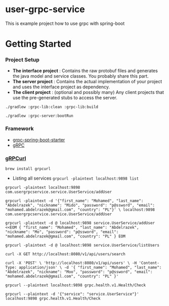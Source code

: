 # user-grpc-service
This is example project how to use grpc with spring-boot

# Getting Started

### Project Setup
* **The interface project** : Contains the raw protobuf files and generates the java model and service classes. You probably share this part.
* **The server project** : Contains the actual implementation of your project and uses the interface project as dependency.
* **The client project** : (optional and possibly many) Any client projects that use the pre-generated stubs to access the server.

`./gradlew :grpc-lib:clean :grpc-lib:build`

`./gradlew :grpc-server:bootRun`

### Framework
* [grpc-spring-boot-starter](https://github.com/yidongnan/grpc-spring-boot-starter)
* [gRPC](https://grpc.io/docs/languages/java/)

### [gRPCurl](https://github.com/fullstorydev/grpcurl)
`brew install grpcurl`

* Listing all services
`grpcurl -plaintext localhost:9898 list`

`grpcurl -plaintext localhost:9898 com.usergrpcservice.service.UserService/addUser`

`grpcurl -plaintext -d '{"first_name": "Mohamed", "last_name": "Abdelrazek", "nickname": "Mido", "password": "p@ssword", "email": "mohamed.abdelrazek@gmail.com", "country": "PL"}' \
    localhost:9898 com.usergrpcservice.service.UserService/addUser`

`grpcurl -plaintext -d @ localhost:9898 service.UserService/addUser <<EOM
{
    "first_name": "Mohamed",
    "last_name": "Abdelrazek",
    "nickname": "Mo",
    "password": "p@ssword",
    "email": "mohamed.abdelrazek@gmail.com",
    "country": "PL"
}
EOM`

`grpcurl -plaintext -d @ localhost:9898 service.UserService/listUsers`

`curl -X GET http://localhost:8080/v1/api/users/search`

`curl -X 'POST' \
        'http://localhost:8080/v1/api/users' \
        -H 'Content-Type: application/json' \
        -d '{
                "first_name": "Mohamed",
                "last_name": "Abdelrazek",
                "nickname": "Moo",
                "password": "p@ssword",
                "email": "mohamed.abdelrazek@gmail.com",
                "country": "PL"
            }'`

`grpcurl --plaintext localhost:9898 grpc.health.v1.Health/Check`

`grpcurl --plaintext -d '{"service": "service.UserService"}' localhost:9898 grpc.health.v1.Health/Check`